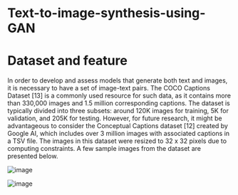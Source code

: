 # Text-to-image-synthesis-using-GAN

# Dataset and feature 
In order to develop and assess models that generate both text and images, it is necessary to have a set of image-text pairs. The COCO Captions Dataset [13] is a commonly used resource for such data, as it contains more than 330,000 images and 1.5 million corresponding captions. The dataset is typically divided into three subsets: around 120K images for training, 5K for validation, and 205K for testing. However, for future research, it might be advantageous to consider the Conceptual Captions dataset [12] created by Google AI, which includes over 3 million images with associated captions in a TSV file. The images in this dataset were resized to 32 x 32 pixels due to computing constraints. A few sample images from the dataset are presented below.

![image](https://github.com/shreyanshsharmaji/Text-to-image-synthesis-using-GAN/assets/99886386/a3628f50-b0cb-4691-a905-244c0da8d2b6)


![image](https://github.com/shreyanshsharmaji/Text-to-image-synthesis-using-GAN/assets/99886386/c2ed6eb5-0866-4933-99f2-cb00fd28ad1e)
